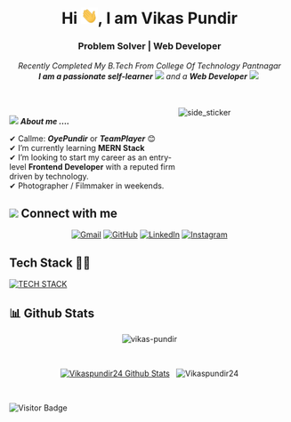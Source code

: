 <h1 align="center">Hi <img src="https://raw.githubusercontent.com/ABSphreak/ABSphreak/master/gifs/Hi.gif" width="30px">, I am Vikas Pundir </h1>
<h3 align="center">Problem Solver | Web Developer</h3>




<p align="center">
  <em>
    Recently Completed My B.Tech From College Of Technology Pantnagar <br>
    <b>I am a passionate self-learner</b> <img src="https://github.com/TheDudeThatCode/TheDudeThatCode/blob/master/Assets/Developer.gif" width="30px"> and a <b>Web Developer</b>&nbsp;<img src="https://github.com/TheDudeThatCode/TheDudeThatCode/blob/master/Assets/Designer.gif" width="36px">&nbsp
  </em> 
  <br>

</p>
<br><br>
<img align="right" width=200px height=200px alt="side_sticker" src="https://media.giphy.com/media/TEnXkcsHrP4YedChhA/giphy.gif" />

<img src="https://media.giphy.com/media/iY8CRBdQXODJSCERIr/giphy.gif" width="30px">&nbsp;***About me ....***

✔ Callme: ***OyePundir*** or ***TeamPlayer*** 😊 <br> 
✔ I’m currently learning **MERN Stack**<br>
✔ I’m looking to start my career as an entry-level **Frontend Developer** with a reputed firm driven by technology.<br>
✔ Photographer / Filmmaker in weekends.<br>


## <img src="https://media.giphy.com/media/iY8CRBdQXODJSCERIr/giphy.gif" width="30px"> Connect with me

<p align="center">
	<a href="mailto:vikaspundiruser@gmail.com" target="_blank"><img img src="https://img.shields.io/badge/gmail-%23EA4335.svg?style=plastic&logo=gmail&logoColor=white" alt="Gmail"/></a>
	<a href="https://github.com/Vikaspundir24"><img src="https://img.shields.io/badge/github-%23181717.svg?style=plastic&logo=github&logoColor=white" alt="GitHub"/></a>
<a href="https://www.linkedin.com/in/vikas-pundir-9039181b6/"><img src="https://img.shields.io/badge/linkedin-%230A66C2.svg?style=plastic&logo=linkedin&logoColor=white" alt="LinkedIn"/></a>
<a href="https://www.instagram.com/the.fotoguy/?hl=en"><img src="https://img.shields.io/badge/instagram-%23E4405F.svg?style=plastic&logo=instagram&logoColor=white" alt="Instagram"/></a>

</p>



## Tech Stack 👩‍💻
[![TECH STACK](https://skills.thijs.gg/icons?i=java,html,css,js,react,redux,git,bootstrap,firebase,github,materialui,netlify,vscode&theme=light)](https://skills.thijs.gg)




## 📊 Github Stats
<p align="center"><img src="https://github-readme-streak-stats.herokuapp.com?user=Vikaspundir24&theme=algolia&hide_border=true&date_format=j%20M%5B%20Y%5D)" alt="vikas-pundir" /></p>

<br>

  <p align="center">
<a href="https://github.com/anuraghazra/github-readme-stats"><img alt="Vikaspundir24 Github Stats" src="https://github-readme-stats-sigma-five.vercel.app/api?username=Vikaspundir24&show_icons=true&count_private=true&theme=algolia" height="175px" width="400px"/></a>
  &nbsp;
	   
<img src="https://github-readme-stats-sigma-five.vercel.app/api/top-langs?username=Vikaspundir24&langs_count=10&show_icons=true&locale=en&layout=compact&theme=algolia" alt="Vikaspundir24" height="175px" width="400px"/>
<br/>
</p>
<br/>

![Visitor Badge](https://visitor-badge.laobi.icu/badge?page_id=Vikaspundir24)


